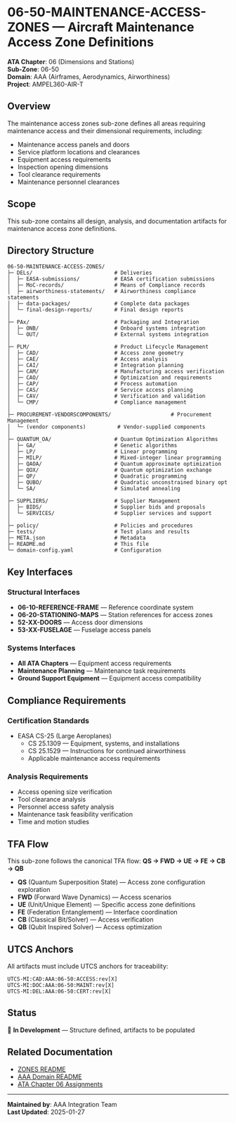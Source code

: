# 06-50-MAINTENANCE-ACCESS-ZONES — Aircraft Maintenance Access Zone Definitions

**ATA Chapter**: 06 (Dimensions and Stations)  
**Sub-Zone**: 06-50  
**Domain**: AAA (Airframes, Aerodynamics, Airworthiness)  
**Project**: AMPEL360-AIR-T

## Overview

The maintenance access zones sub-zone defines all areas requiring maintenance access and their dimensional requirements, including:
- Maintenance access panels and doors
- Service platform locations and clearances
- Equipment access requirements
- Inspection opening dimensions
- Tool clearance requirements
- Maintenance personnel clearances

## Scope

This sub-zone contains all design, analysis, and documentation artifacts for maintenance access zone definitions.

## Directory Structure

```
06-50-MAINTENANCE-ACCESS-ZONES/
├─ DELs/                          # Deliveries
│  ├─ EASA-submissions/           # EASA certification submissions
│  ├─ MoC-records/                # Means of Compliance records
│  ├─ airworthiness-statements/   # Airworthiness compliance statements
│  ├─ data-packages/              # Complete data packages
│  └─ final-design-reports/       # Final design reports
│
├─ PAx/                           # Packaging and Integration
│  ├─ ONB/                        # Onboard systems integration
│  └─ OUT/                        # External systems integration
│
├─ PLM/                           # Product Lifecycle Management
│  ├─ CAD/                        # Access zone geometry
│  ├─ CAE/                        # Access analysis
│  ├─ CAI/                        # Integration planning
│  ├─ CAM/                        # Manufacturing access verification
│  ├─ CAO/                        # Optimization and requirements
│  ├─ CAP/                        # Process automation
│  ├─ CAS/                        # Service access planning
│  ├─ CAV/                        # Verification and validation
│  └─ CMP/                        # Compliance management
│
├─ PROCUREMENT-VENDORSCOMPONENTS/                   # Procurement Management
│  └─ (vendor components)          # Vendor-supplied components
│
├─ QUANTUM_OA/                    # Quantum Optimization Algorithms
│  ├─ GA/                         # Genetic algorithms
│  ├─ LP/                         # Linear programming
│  ├─ MILP/                       # Mixed-integer linear programming
│  ├─ QAOA/                       # Quantum approximate optimization
│  ├─ QOX/                        # Quantum optimization exchange
│  ├─ QP/                         # Quadratic programming
│  ├─ QUBO/                       # Quadratic unconstrained binary opt
│  └─ SA/                         # Simulated annealing
│
├─ SUPPLIERS/                     # Supplier Management
│  ├─ BIDS/                       # Supplier bids and proposals
│  └─ SERVICES/                   # Supplier services and support
│
├─ policy/                        # Policies and procedures
├─ tests/                         # Test plans and results
├─ META.json                      # Metadata
├─ README.md                      # This file
└─ domain-config.yaml             # Configuration
```

## Key Interfaces

### Structural Interfaces
- **06-10-REFERENCE-FRAME** — Reference coordinate system
- **06-20-STATIONING-MAPS** — Station references for access zones
- **52-XX-DOORS** — Access door dimensions
- **53-XX-FUSELAGE** — Fuselage access panels

### Systems Interfaces
- **All ATA Chapters** — Equipment access requirements
- **Maintenance Planning** — Maintenance task requirements
- **Ground Support Equipment** — Equipment access compatibility

## Compliance Requirements

### Certification Standards
- EASA CS-25 (Large Aeroplanes)
  - CS 25.1309 — Equipment, systems, and installations
  - CS 25.1529 — Instructions for continued airworthiness
  - Applicable maintenance access requirements

### Analysis Requirements
- Access opening size verification
- Tool clearance analysis
- Personnel access safety analysis
- Maintenance task feasibility verification
- Time and motion studies

## TFA Flow

This sub-zone follows the canonical TFA flow:
**QS → FWD → UE → FE → CB → QB**

- **QS** (Quantum Superposition State) — Access zone configuration exploration
- **FWD** (Forward Wave Dynamics) — Access scenarios
- **UE** (Unit/Unique Element) — Specific access zone definitions
- **FE** (Federation Entanglement) — Interface coordination
- **CB** (Classical Bit/Solver) — Access verification
- **QB** (Qubit Inspired Solver) — Access optimization

## UTCS Anchors

All artifacts must include UTCS anchors for traceability:
```
UTCS-MI:CAD:AAA:06-50:ACCESS:rev[X]
UTCS-MI:DOC:AAA:06-50:MAINT:rev[X]
UTCS-MI:DEL:AAA:06-50:CERT:rev[X]
```

## Status

🚧 **In Development** — Structure defined, artifacts to be populated

## Related Documentation

- [ZONES README](../README.md)
- [AAA Domain README](../../README.md)
- [ATA Chapter 06 Assignments](../../../../../1-DIMENSIONS/CANONICAL-TAXONOMY/ata-chapters.csv)

---

**Maintained by**: AAA Integration Team  
**Last Updated**: 2025-01-27
